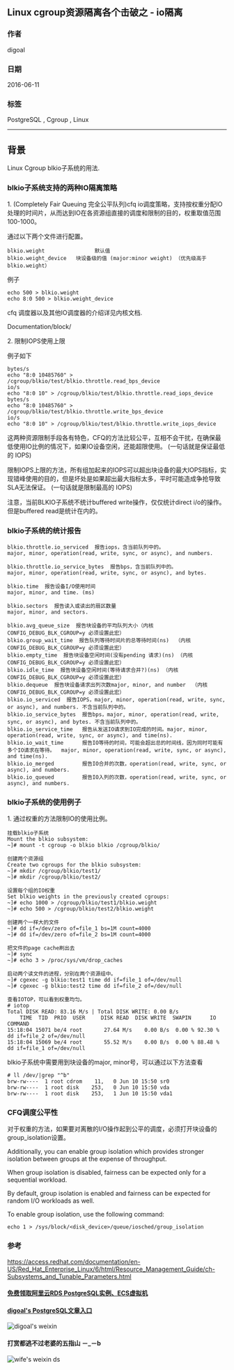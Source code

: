 ## Linux cgroup资源隔离各个击破之 - io隔离  
                                                                                                                                               
### 作者                                                                                                                                               
digoal                                                                                                                                               
                                                                                                                                               
### 日期                                                                                                                                               
2016-06-11                                                                                                                                           
                                                                                                                                               
### 标签                                                                                                                                               
PostgreSQL , Cgroup , Linux    
                                                                                                                                               
----                                                                                                                                               
                                                                                                                                               
## 背景                                   
Linux Cgroup blkio子系统的用法.    
  
### blkio子系统支持的两种IO隔离策略  
1\. (Completely Fair Queuing 完全公平队列)cfq io调度策略，支持按权重分配IO处理的时间片，从而达到IO在各资源组直接的调度和限制的目的，权重取值范围100-1000。    
  
通过以下两个文件进行配置。    
  
```  
blkio.weight                默认值  
blkio.weight_device   块设备级的值 (major:minor weight) （优先级高于blkio.weight）  
```  
  
例子    
  
```  
echo 500 > blkio.weight  
echo 8:0 500 > blkio.weight_device  
```  
  
cfq 调度器以及其他IO调度器的介绍详见内核文档.    
  
Documentation/block/    
    
2\. 限制IOPS使用上限    
  
  
例子如下      
  
```  
bytes/s  
echo "8:0 10485760" > /cgroup/blkio/test/blkio.throttle.read_bps_device  
io/s  
echo "8:0 10" > /cgroup/blkio/test/blkio.throttle.read_iops_device  
bytes/s  
echo "8:0 10485760" > /cgroup/blkio/test/blkio.throttle.write_bps_device  
io/s  
echo "8:0 10" > /cgroup/blkio/test/blkio.throttle.write_iops_device  
```  
  
这两种资源限制手段各有特色，CFQ的方法比较公平，互相不会干扰，在确保最低使用IO比例的情况下，如果IO设备空闲，还能超限使用。  (一句话就是保证最低的 IOPS)  
  
限制IOPS上限的方法，所有组加起来的IOPS可以超出块设备的最大IOPS指标，实现错峰使用的目的，但是坏处是如果超出最大指标太多，平时可能造成争抢导致SLA无法保证。    (一句话就是限制最高的 IOPS)  
  
  
注意，当前BLKIO子系统不统计buffered write操作，仅仅统计direct i/o的操作。但是buffered read是统计在内的。    
  
### blkio子系统的统计报告    
  
```  
blkio.throttle.io_serviced  报告iops，含当前队列中的。  
major, minor, operation(read, write, sync, or async), and numbers.  
  
blkio.throttle.io_service_bytes  报告bps，含当前队列中的。  
major, minor, operation(read, write, sync, or async), and bytes.  
  
blkio.time  报告设备I/O使用时间  
major, minor, and time. (ms)  
  
blkio.sectors  报告读入或读出的扇区数量  
major, minor, and sectors.  
  
blkio.avg_queue_size  报告块设备的平均队列大小（内核CONFIG_DEBUG_BLK_CGROUP=y 必须设置此宏）  
blkio.group_wait_time  报告队列等待时间片的总等待时间(ns)  （内核CONFIG_DEBUG_BLK_CGROUP=y 必须设置此宏）  
blkio.empty_time  报告块设备空闲时间(没有pending 请求)(ns) （内核CONFIG_DEBUG_BLK_CGROUP=y 必须设置此宏）  
blkio.idle_time  报告块设备空闲时间(等待请求合并?)(ns) （内核CONFIG_DEBUG_BLK_CGROUP=y 必须设置此宏）  
blkio.dequeue  报告块设备请求出列次数major, minor, and number  （内核CONFIG_DEBUG_BLK_CGROUP=y 必须设置此宏）  
blkio.io_serviced  报告IOPS，major, minor, operation(read, write, sync, or async), and numbers. 不含当前队列中的。  
blkio.io_service_bytes  报告bps，major, minor, operation(read, write, sync, or async), and bytes. 不含当前队列中的。  
blkio.io_service_time   报告从发送IO请求到IO完成的时间。major, minor, operation(read, write, sync, or async), and time(ns).    
blkio.io_wait_time      报告IO等待的时间，可能会超出总的时间线，因为同时可能有多个IO请求在等待。  major, minor, operation(read, write, sync, or async), and time(ns).    
blkio.io_merged         报告IO合并的次数，operation(read, write, sync, or async), and numbers.  
blkio.io_queued         报告IO入列的次数，operation(read, write, sync, or async), and numbers.  
```  
  
### blkio子系统的使用例子  
1\. 通过权重的方法限制IO的使用比例。    
  
```  
挂载blkio子系统  
Mount the blkio subsystem:  
~]# mount -t cgroup -o blkio blkio /cgroup/blkio/  
  
创建两个资源组  
Create two cgroups for the blkio subsystem:  
~]# mkdir /cgroup/blkio/test1/  
~]# mkdir /cgroup/blkio/test2/  
  
设置每个组的IO权重  
Set blkio weights in the previously created cgroups:  
~]# echo 1000 > /cgroup/blkio/test1/blkio.weight  
~]# echo 500 > /cgroup/blkio/test2/blkio.weight  
  
创建两个一样大的文件  
~]# dd if=/dev/zero of=file_1 bs=1M count=4000  
~]# dd if=/dev/zero of=file_2 bs=1M count=4000  
  
把文件的page cache刷出去    
~]# sync  
~]# echo 3 > /proc/sys/vm/drop_caches  
  
启动两个读文件的进程，分别在两个资源组中。    
~]# cgexec -g blkio:test1 time dd if=file_1 of=/dev/null  
~]# cgexec -g blkio:test2 time dd if=file_2 of=/dev/null  
  
查看IOTOP，可以看到权重均匀。    
# iotop  
Total DISK READ: 83.16 M/s | Total DISK WRITE: 0.00 B/s  
    TIME  TID  PRIO  USER     DISK READ  DISK WRITE  SWAPIN      IO    COMMAND  
15:18:04 15071 be/4 root       27.64 M/s    0.00 B/s  0.00 % 92.30 % dd if=file_2 of=/dev/null  
15:18:04 15069 be/4 root       55.52 M/s    0.00 B/s  0.00 % 88.48 % dd if=file_1 of=/dev/null  
```  
  
  
blkio子系统中需要用到块设备的major, minor号，可以通过以下方法查看    
  
```  
# ll /dev/|grep "^b"  
brw-rw----  1 root cdrom    11,   0 Jun 10 15:50 sr0  
brw-rw----  1 root disk    253,   0 Jun 10 15:50 vda  
brw-rw----  1 root disk    253,   1 Jun 10 15:50 vda1  
```  
  
  
### CFQ调度公平性  
对于权重的方法，如果要对离散的I/O操作起到公平的调度，必须打开块设备的group_isolation设置。    
  
Additionally, you can enable group isolation which provides stronger isolation between groups at the expense of throughput.   
  
When group isolation is disabled, fairness can be expected only for a sequential workload.   
  
By default, group isolation is enabled and fairness can be expected for random I/O workloads as well.   
  
To enable group isolation, use the following command:    
  
```  
echo 1 > /sys/block/<disk_device>/queue/iosched/group_isolation  
```  
  
### 参考    
https://access.redhat.com/documentation/en-US/Red_Hat_Enterprise_Linux/6/html/Resource_Management_Guide/ch-Subsystems_and_Tunable_Parameters.html    
  
  
  
  
  
  
  
  
  
  
  
  
  
  
#### [免费领取阿里云RDS PostgreSQL实例、ECS虚拟机](https://free.aliyun.com/ "57258f76c37864c6e6d23383d05714ea")
  
  
#### [digoal's PostgreSQL文章入口](https://github.com/digoal/blog/blob/master/README.md "22709685feb7cab07d30f30387f0a9ae")
  
  
![digoal's weixin](../pic/digoal_weixin.jpg "f7ad92eeba24523fd47a6e1a0e691b59")
  
  
  
  
  
  
#### 打赏都逃不过老婆的五指山 －_－b  
![wife's weixin ds](../pic/wife_weixin_ds.jpg "acd5cce1a143ef1d6931b1956457bc9f")
  
